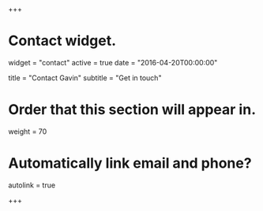 +++
# Contact widget.
widget = "contact"
active = true
date = "2016-04-20T00:00:00"

title = "Contact Gavin"
subtitle = "Get in touch"

# Order that this section will appear in.
weight = 70

# Automatically link email and phone?
autolink = true

+++
